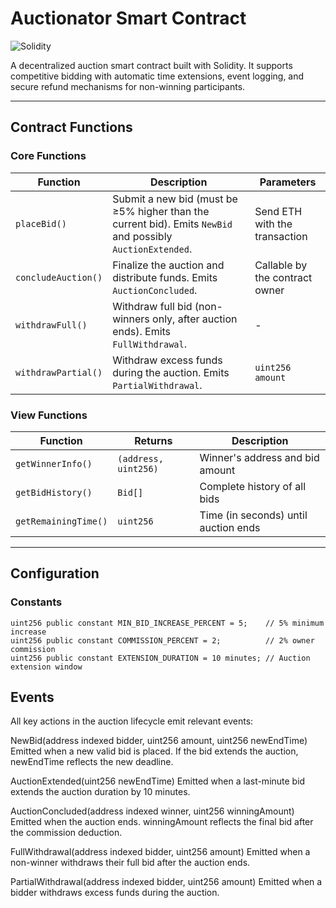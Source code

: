 # Auctionator Smart Contract
![Solidity](https://img.shields.io/badge/Solidity-0.8.0-green)

A decentralized auction smart contract built with Solidity. It supports competitive bidding with automatic time extensions, event logging, and secure refund mechanisms for non-winning participants.

---

## Contract Functions


### Core Functions
| Function             | Description                                                                                          | Parameters                     |
|----------------------|------------------------------------------------------------------------------------------------------|--------------------------------|
| `placeBid()`         | Submit a new bid (must be ≥5% higher than the current bid). Emits `NewBid` and possibly `AuctionExtended`. | Send ETH with the transaction |
| `concludeAuction()`  | Finalize the auction and distribute funds. Emits `AuctionConcluded`.                                 | Callable by the contract owner |
| `withdrawFull()`     | Withdraw full bid (non-winners only, after auction ends). Emits `FullWithdrawal`.                    | -                              |
| `withdrawPartial()`  | Withdraw excess funds during the auction. Emits `PartialWithdrawal`.                                 | `uint256 amount`              |


### View Functions
| Function             | Returns                  | Description                              |
|----------------------|--------------------------|------------------------------------------|
| `getWinnerInfo()`    | `(address, uint256)`     | Winner's address and bid amount          |
| `getBidHistory()`    | `Bid[]`                  | Complete history of all bids             |
| `getRemainingTime()` | `uint256`                | Time (in seconds) until auction ends     |

---

## Configuration

### Constants
```solidity
uint256 public constant MIN_BID_INCREASE_PERCENT = 5;    // 5% minimum increase
uint256 public constant COMMISSION_PERCENT = 2;          // 2% owner commission
uint256 public constant EXTENSION_DURATION = 10 minutes; // Auction extension window
```

## Events
All key actions in the auction lifecycle emit relevant events:

NewBid(address indexed bidder, uint256 amount, uint256 newEndTime)
Emitted when a new valid bid is placed. If the bid extends the auction, newEndTime reflects the new deadline.

AuctionExtended(uint256 newEndTime)
Emitted when a last-minute bid extends the auction duration by 10 minutes.

AuctionConcluded(address indexed winner, uint256 winningAmount)
Emitted when the auction ends. winningAmount reflects the final bid after the commission deduction.

FullWithdrawal(address indexed bidder, uint256 amount)
Emitted when a non-winner withdraws their full bid after the auction ends.

PartialWithdrawal(address indexed bidder, uint256 amount)
Emitted when a bidder withdraws excess funds during the auction.